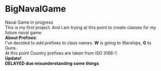 # BigNavalGame
Naval Game in progress  
This is my first project. And I am trying at this point to create classes for my future naval game.  
<b> About Prefixes</b>:  
I've decided to add prefixes to class names. <b>W</b> is going to Warships, <b>G</b> to Guns.  
At this point Country prefixes are taken from ISO 3166-1.  
<b> Update!  
  DELAYED due misunderstanding some things</b>
